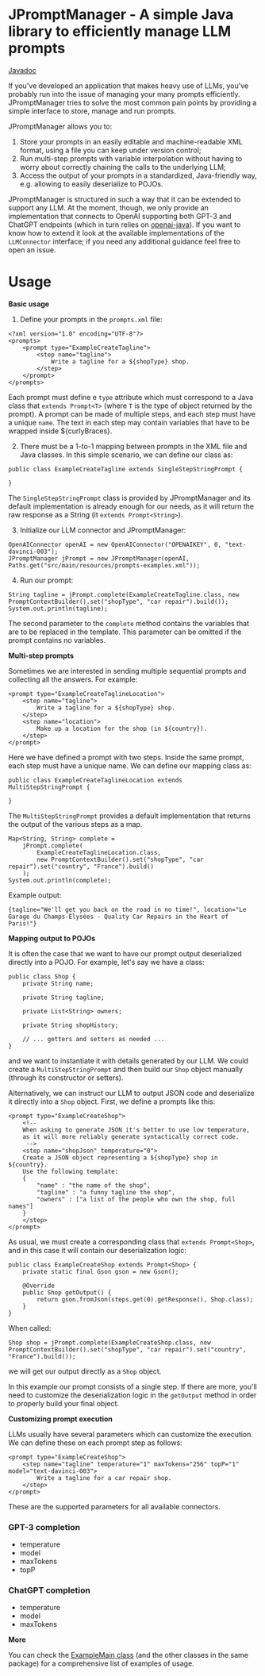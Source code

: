 # JPromptManager - A simple Java library to efficiently manage LLM prompts

[Javadoc](https://ailef.tech/jpromptmanager/docs/index.html)

If you've developed an application that makes heavy use of LLMs, you've probably run into the issue of managing your many prompts efficiently. JPromptManager tries to solve the most common pain points by providing a simple interface to store, manage and run prompts.

JPromptManager allows you to:
1. Store your prompts in an easily editable and machine-readable XML format, using a file you can keep under version control;
2. Run multi-step prompts with variable interpolation without having to worry about correctly chaining the calls to the underlying LLM;
3. Access the output of your prompts in a standardized, Java-friendly way, e.g. allowing to easily deserialize to POJOs.

JPromptManager is structured in such a way that it can be extended to support any LLM. At the moment, though, we only provide an implementation that connects to OpenAI supporting both GPT-3 and ChatGPT endpoints (which in turn relies on [openai-java](https://github.com/TheoKanning/openai-java)). If you want to know how to extend it look at the available implementations of the `LLMConnector` interface; if you need any additional guidance feel free to open an issue.

# Usage
**Basic usage**

1. Define your prompts in the `prompts.xml` file:

```
<?xml version="1.0" encoding="UTF-8"?>
<prompts>
	<prompt type="ExampleCreateTagline">
		<step name="tagline">
			Write a tagline for a ${shopType} shop.
		</step>
	</prompt>
</prompts>
```

Each prompt must define e `type` attribute which must correspond to a Java class that `extends Prompt<T>` (where `T` is the type of object returned by the prompt). A prompt can be made of multiple steps, and each step must have a unique `name`. The text in each step may contain variables that have to be wrapped inside ${curlyBraces}.

2. There must be a 1-to-1 mapping between prompts in the XML file and Java classes. In this simple scenario, we can define our class as:

```
public class ExampleCreateTagline extends SingleStepStringPrompt {

}
```

The `SingleStepStringPrompt` class is provided by JPromptManager and its default implementation is already enough for our needs, as it will return the raw response as a String (it `extends Prompt<String>`).

3. Initialize our LLM connector and JPromptManager:

```
OpenAIConnector openAI = new OpenAIConnector("OPENAIKEY", 0, "text-davinci-003");
JPromptManager jPrompt = new JPromptManager(openAI, Paths.get("src/main/resources/prompts-examples.xml"));
```

4. Run our prompt:

```
String tagline = jPrompt.complete(ExampleCreateTagline.class, new PromptContextBuilder().set("shopType", "car repair").build());
System.out.println(tagline);
```

The second parameter to the `complete` method contains the variables that are to be replaced in the template. This parameter can be omitted if the prompt contains no variables.


**Multi-step prompts**

Sometimes we are interested in sending multiple sequential prompts and collecting all the answers. For example:

```
<prompt type="ExampleCreateTaglineLocation">
	<step name="tagline">
		Write a tagline for a ${shopType} shop.
	</step>
	<step name="location">
		Make up a location for the shop (in ${country}).
	</step>
</prompt>
```

Here we have defined a prompt with two steps. Inside the same prompt, each step must have a unique name. We can define our mapping class as:

```
public class ExampleCreateTaglineLocation extends MultiStepStringPrompt {

}
```

The `MultiStepStringPrompt` provides a default implementation that returns the output of the various steps as a map.

```
Map<String, String> complete = 
	jPrompt.complete(
		ExampleCreateTaglineLocation.class, 
		new PromptContextBuilder().set("shopType", "car repair").set("country", "France").build()
	);
System.out.println(complete);
```

Example output:

```
{tagline="We'll get you back on the road in no time!", location="Le Garage du Champs-Élysées - Quality Car Repairs in the Heart of Paris!"}
```

**Mapping output to POJOs**

It is often the case that we want to have our prompt output deserialized directly into a POJO. For example, let's say we have a class:

```
public class Shop {
	private String name;

	private String tagline;

	private List<String> owners;

	private String shopHistory;

	// ... getters and setters as needed ...
}
```

and we want to instantiate it with details generated by our LLM. We could create a `MultiStepStringPrompt` and then build our `Shop` object manually (through its constructor or setters). 

Alternatively, we can instruct our LLM to output JSON code and deserialize it directly into a `Shop` object. First, we define a prompts like this:

```
<prompt type="ExampleCreateShop">
	<!--  
	When asking to generate JSON it's better to use low temperature,
	as it will more reliably generate syntactically correct code.
	 -->
	<step name="shopJson" temperature="0">
	Create a JSON object representing a ${shopType} shop in ${country}. 
	Use the following template:
	{
		"name" : "the name of the shop",
		"tagline" : "a funny tagline the shop",
		"owners" : ["a list of the people who own the shop, full names"]
	}
	</step>
</prompt>
```

As usual, we must create a corresponding class that `extends Prompt<Shop>`, and in this case it will contain our deserialization logic:


```
public class ExampleCreateShop extends Prompt<Shop> {
	private static final Gson gson = new Gson();

	@Override
	public Shop getOutput() {
		return gson.fromJson(steps.get(0).getResponse(), Shop.class);
	}
}
```

When called:

```
Shop shop = jPrompt.complete(ExampleCreateShop.class, new PromptContextBuilder().set("shopType", "car repair").set("country", "France").build());
```

we will get our output directly as a `Shop` object.

In this example our prompt consists of a single step. If there are more, you'll need to customize the deserialization logic in the `getOutput` method in order to properly build your final object.

**Customizing prompt execution**

LLMs usually have several parameters which can customize the execution. We can define these on each prompt step as follows:
```
<prompt type="ExampleCreateShop">
	<step name="tagline" temperature="1" maxTokens="256" topP="1" model="text-davinci-003">
		Write a tagline for a car repair shop.
	</step>
</prompt>
```

These are the supported parameters for all available connectors.

### GPT-3 completion
* temperature
* model
* maxTokens
* topP

### ChatGPT completion
* temperature
* model
* maxTokens

**More**

You can check the [ExampleMain class](https://github.com/aileftech/jpromptmanager/blob/master/src/main/java/tech/ailef/jpromptmanager/examples/ExampleMain.java) (and the other classes in the same package) for a comprehensive list of examples of usage.